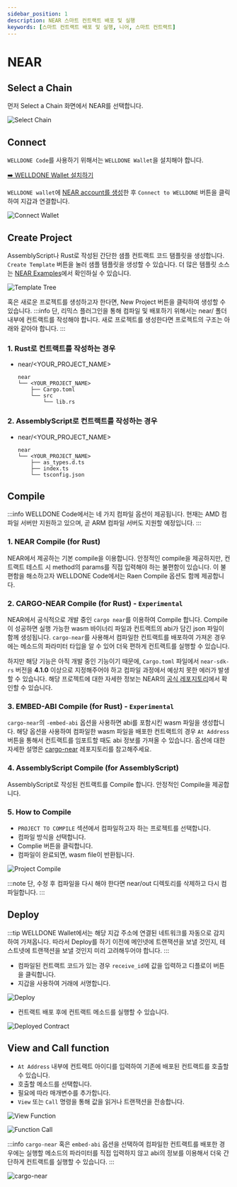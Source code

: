 ```yaml
---
sidebar_position: 1
description: NEAR 스마트 컨트랙트 배포 및 실행
keywords: [스마트 컨트랙트 배포 및 실행, 니어, 스마트 컨트랙트]
---
```


# NEAR

## Select a Chain

먼저 Select a Chain 화면에서 NEAR를 선택합니다.

![Select Chain](img/select-chain-near.png?raw=true 'Select Chain')

## Connect

`WELLDONE Code`를 사용하기 위해서는 `WELLDONE Wallet`을 설치해야 합니다.

[➡️ WELLDONE Wallet 설치하기](https://chrome.google.com/webstore/detail/welldone-wallet/bmkakpenjmcpfhhjadflneinmhboecjf?hl=ko)

`WELLDONE wallet`에 [NEAR account를 생성](https://docs.welldonestudio.io/ko/wallet/manual/how-to-create-an-account/)한 후 `Connect to WELLDONE` 버튼을 클릭하여 지갑과 연결합니다.

![Connect Wallet](img/connect-wallet-near.png?raw=true 'Connect Wallet')

## Create Project

AssemblyScript나 Rust로 작성된 간단한 샘플 컨트랙트 코드 탬플릿을 생성합니다. `Create Template` 버튼을 눌러 샘플 템플릿을 생성할 수 있습니다. 더 많은 템플릿 소스는 [NEAR Examples](https://examples.near.org/)에서 확인하실 수 있습니다.

![Template Tree](img/template-tree.png?raw=true 'Template Tree')

혹은 새로운 프로젝트를 생성하고자 한다면, New Project 버튼을 클릭하여 생성할 수 있습니다.
:::info
단, 리믹스 플러그인을 통해 컴파일 및 배포하기 위해서는 near/ 폴더 내부에 컨트랙트를 작성해야 합니다. 새로 프로젝트를 생성한다면 프로젝트의 구조는 아래와 같아야 합니다.
:::

### 1. Rust로 컨트랙트를 작성하는 경우

- near/<YOUR_PROJECT_NAME>
  ```
  near
  └── <YOUR_PROJECT_NAME>
      ├── Cargo.toml
      └── src
          └── lib.rs
  ```

### 2. AssemblyScript로 컨트랙트를 작성하는 경우

- near/<YOUR_PROJECT_NAME>
  ```
  near
  └── <YOUR_PROJECT_NAME>
      ├── as_types.d.ts
      ├── index.ts
      └── tsconfig.json
  ```

## Compile

:::info
WELLDONE Code에서는 네 가지 컴파일 옵션이 제공됩니다. 현재는 AMD 컴파일 서버만 지원하고 있으며, 곧 ARM 컴파일 서버도 지원할 예정입니다.
:::

### 1. NEAR Compile (for Rust)

NEAR에서 제공하는 기본 compile을 이용합니다. 안정적인 compile을 제공하지만, 컨트랙트 테스트 시 method의 params를 직접 입력해야 하는 불편함이 있습니다. 이 불편함을 해소하고자 WELLDONE Code에서는 Raen Compile 옵션도 함께 제공합니다.

### 2. CARGO-NEAR Compile (for Rust) - `Experimental`

NEAR에서 공식적으로 개발 중인 `cargo near`를 이용하여 Compile 합니다. Compile이 성공하면 실행 가능한 wasm 바이너리 파일과 컨트랙트의 abi가 담긴 json 파일이 함께 생성됩니다. `cargo-near`를 사용해서 컴파일한 컨트랙트를 배포하여 가져온 경우에는 메소드의 파라미터 타입을 알 수 있어 더욱 편하게 컨트랙트를 실행할 수 있습니다.

하지만 해당 기능은 아직 개발 중인 기능이기 때문에, `Cargo.toml` 파일에서 `near-sdk-rs` 버전을 **4.1.0** 이상으로 지정해주어야 하고 컴파일 과정에서 예상치 못한 에러가 발생할 수 있습니다. 해당 프로젝트에 대한 자세한 정보는 NEAR의 [공식 레포지토리](https://github.com/near/abi)에서 확인할 수 있습니다.

### 3. EMBED-ABI Compile (for Rust) - `Experimental`

`cargo-near`의 `-embed-abi` 옵션을 사용하면 abi를 포함시킨 wasm 파일을 생성합니다. 해당 옵션을 사용하여 컴파일한 wasm 파일을 배포한 컨트랙트의 경우 `At Address` 버튼을 통해서 컨트랙트를 임포트할 때도 abi 정보를 가져올 수 있습니다. 옵션에 대한 자세한 설명은 [cargo-near](https://github.com/near/cargo-near) 레포지토리를 참고해주세요.

### 4. AssemblyScript Compile (for AssemblyScript)

AssemblyScript로 작성된 컨트랙트를 Compile 합니다. 안정적인 Compile을 제공합니다.

### 5. How to Compile

- `PROJECT TO COMPILE` 섹션에서 컴파일하고자 하는 프로젝트를 선택합니다.
- 컴파일 방식을 선택합니다.
- Complie 버튼을 클릭합니다.
- 컴파일이 완료되면, wasm file이 반환됩니다.

![Project Compile](img/project-compile.png?raw=true 'Project Compile')

:::note
단, 수정 후 컴파일을 다시 해야 한다면 near/out 디렉토리를 삭제하고 다시 컴파일합니다.
:::

## Deploy

:::tip
WELLDONE Wallet에서는 해당 지갑 주소에 연결된 네트워크를 자동으로 감지하여 가져옵니다. 따라서 Deploy를 하기 이전에 메인넷에 트랜잭션을 보낼 것인지, 테스트넷에 트랜잭션을 보낼 것인지 미리 고려해두어야 합니다.
:::

- 컴파일된 컨트랙트 코드가 있는 경우 `receive_id`에 값을 입력하고 디플로이 버튼을 클릭합니다.
- 지갑을 사용하여 거래에 서명합니다.

![Deploy](img/deploy.png?raw=true 'Deploy')

- 컨트랙트 배포 후에 컨트랙트 메소드를 실행할 수 있습니다.

![Deployed Contract](img/deployed-contract.png?raw=true 'Deployed Contract')

## View and Call function

- `At Address` 내부에 컨트랙트 아이디를 입력하여 기존에 배포된 컨트랙트를 호출할 수 있습니다.
- 호출할 메소드를 선택합니다.
- 필요에 따라 매개변수를 추가합니다.
- `View` 또는 `Call` 명령을 통해 값을 읽거나 트랜잭션을 전송합니다.

![View Function](img/view-function.png?raw=true 'View Function')

![Function Call](img/function-call.png?raw=true 'Function Call')

:::info
`cargo-near` 혹은 `embed-abi` 옵션을 선택하여 컴파일한 컨트랙트를 배포한 경우에는 실행할 메소드의 파라미터를 직접 입력하지 않고 abi의 정보를 이용해서 더욱 간단하게 컨트랙트를 실행할 수 있습니다.
:::

![cargo-near](img/cargo-near.png?raw=true 'cargo-near')
